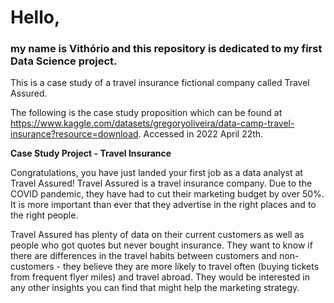 # **Hello,**

### my name is Vithório and this repository is dedicated to my first Data Science project.

<p>This is a case study of a travel insurance fictional company called Travel Assured.</p>

The following is the case study proposition which can be found at https://www.kaggle.com/datasets/gregoryoliveira/data-camp-travel-insurance?resource=download. Accessed in 2022 April 22th.

**Case Study Project - Travel Insurance**

Congratulations, you have just landed your first job as a data  analyst at Travel Assured! Travel Assured is a travel insurance company. Due to the COVID pandemic, they have had to cut their marketing budget  by over 50%. It is more important than ever that they advertise in the  right places and to the right people.

Travel Assured has plenty of data on their current customers as well  as people who got quotes but never bought insurance. They want to know  if there are differences in the travel habits between customers and  non-customers - they believe they are more likely to travel often  (buying tickets from frequent flyer miles) and travel abroad. They would be interested in any other insights you can find that might help the  marketing strategy.

